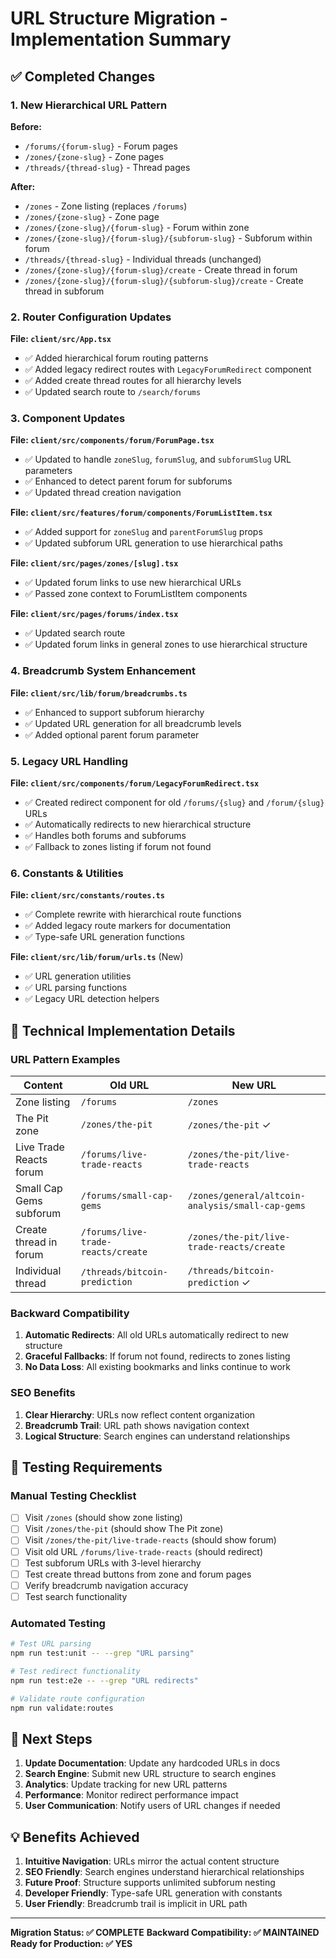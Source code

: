 # URL Structure Migration - Implementation Summary

## ✅ Completed Changes

### 1. New Hierarchical URL Pattern
**Before:**
- `/forums/{forum-slug}` - Forum pages
- `/zones/{zone-slug}` - Zone pages  
- `/threads/{thread-slug}` - Thread pages

**After:**
- `/zones` - Zone listing (replaces `/forums`)
- `/zones/{zone-slug}` - Zone page
- `/zones/{zone-slug}/{forum-slug}` - Forum within zone
- `/zones/{zone-slug}/{forum-slug}/{subforum-slug}` - Subforum within forum
- `/threads/{thread-slug}` - Individual threads (unchanged)
- `/zones/{zone-slug}/{forum-slug}/create` - Create thread in forum
- `/zones/{zone-slug}/{forum-slug}/{subforum-slug}/create` - Create thread in subforum

### 2. Router Configuration Updates

**File: `client/src/App.tsx`**
- ✅ Added hierarchical forum routing patterns
- ✅ Added legacy redirect routes with `LegacyForumRedirect` component
- ✅ Added create thread routes for all hierarchy levels
- ✅ Updated search route to `/search/forums`

### 3. Component Updates

**File: `client/src/components/forum/ForumPage.tsx`**
- ✅ Updated to handle `zoneSlug`, `forumSlug`, and `subforumSlug` URL parameters
- ✅ Enhanced to detect parent forum for subforums
- ✅ Updated thread creation navigation

**File: `client/src/features/forum/components/ForumListItem.tsx`**
- ✅ Added support for `zoneSlug` and `parentForumSlug` props
- ✅ Updated subforum URL generation to use hierarchical paths

**File: `client/src/pages/zones/[slug].tsx`**
- ✅ Updated forum links to use new hierarchical URLs
- ✅ Passed zone context to ForumListItem components

**File: `client/src/pages/forums/index.tsx`**
- ✅ Updated search route
- ✅ Updated forum links in general zones to use hierarchical structure

### 4. Breadcrumb System Enhancement

**File: `client/src/lib/forum/breadcrumbs.ts`**
- ✅ Enhanced to support subforum hierarchy
- ✅ Updated URL generation for all breadcrumb levels
- ✅ Added optional parent forum parameter

### 5. Legacy URL Handling

**File: `client/src/components/forum/LegacyForumRedirect.tsx`**
- ✅ Created redirect component for old `/forums/{slug}` and `/forum/{slug}` URLs
- ✅ Automatically redirects to new hierarchical structure
- ✅ Handles both forums and subforums
- ✅ Fallback to zones listing if forum not found

### 6. Constants & Utilities

**File: `client/src/constants/routes.ts`**
- ✅ Complete rewrite with hierarchical route functions
- ✅ Added legacy route markers for documentation
- ✅ Type-safe URL generation functions

**File: `client/src/lib/forum/urls.ts`** (New)
- ✅ URL generation utilities
- ✅ URL parsing functions
- ✅ Legacy URL detection helpers

## 🔧 Technical Implementation Details

### URL Pattern Examples

| Content | Old URL | New URL |
|---------|---------|---------|
| Zone listing | `/forums` | `/zones` |
| The Pit zone | `/zones/the-pit` | `/zones/the-pit` ✓ |
| Live Trade Reacts forum | `/forums/live-trade-reacts` | `/zones/the-pit/live-trade-reacts` |
| Small Cap Gems subforum | `/forums/small-cap-gems` | `/zones/general/altcoin-analysis/small-cap-gems` |
| Create thread in forum | `/forums/live-trade-reacts/create` | `/zones/the-pit/live-trade-reacts/create` |
| Individual thread | `/threads/bitcoin-prediction` | `/threads/bitcoin-prediction` ✓ |

### Backward Compatibility

1. **Automatic Redirects**: All old URLs automatically redirect to new structure
2. **Graceful Fallbacks**: If forum not found, redirects to zones listing
3. **No Data Loss**: All existing bookmarks and links continue to work

### SEO Benefits

1. **Clear Hierarchy**: URLs now reflect content organization
2. **Breadcrumb Trail**: URL path shows navigation context
3. **Logical Structure**: Search engines can understand relationships

## 🧪 Testing Requirements

### Manual Testing Checklist

- [ ] Visit `/zones` (should show zone listing)
- [ ] Visit `/zones/the-pit` (should show The Pit zone)
- [ ] Visit `/zones/the-pit/live-trade-reacts` (should show forum)
- [ ] Visit old URL `/forums/live-trade-reacts` (should redirect)
- [ ] Test subforum URLs with 3-level hierarchy
- [ ] Test create thread buttons from zone and forum pages
- [ ] Verify breadcrumb navigation accuracy
- [ ] Test search functionality

### Automated Testing

```bash
# Test URL parsing
npm run test:unit -- --grep "URL parsing"

# Test redirect functionality  
npm run test:e2e -- --grep "URL redirects"

# Validate route configuration
npm run validate:routes
```

## 🚀 Next Steps

1. **Update Documentation**: Update any hardcoded URLs in docs
2. **Search Engine**: Submit new URL structure to search engines
3. **Analytics**: Update tracking for new URL patterns
4. **Performance**: Monitor redirect performance impact
5. **User Communication**: Notify users of URL changes if needed

## 💡 Benefits Achieved

1. **Intuitive Navigation**: URLs mirror the actual content structure
2. **SEO Friendly**: Search engines understand hierarchical relationships  
3. **Future Proof**: Structure supports unlimited subforum nesting
4. **Developer Friendly**: Type-safe URL generation with constants
5. **User Friendly**: Breadcrumb trail is implicit in URL path

---

**Migration Status: ✅ COMPLETE**
**Backward Compatibility: ✅ MAINTAINED**  
**Ready for Production: ✅ YES**